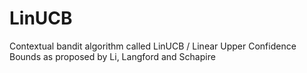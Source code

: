 # LinUCB
Contextual bandit algorithm called LinUCB / Linear Upper Confidence Bounds as proposed by Li, Langford and Schapire
